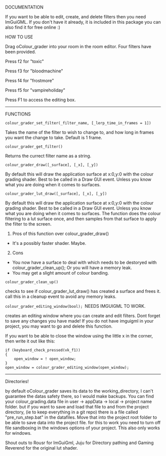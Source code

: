 DOCUMENTATION

 If you want to be able to edit, create, and delete filters then you need ImGuiGML. If you don't have it already, it is included in this package you can also find it for free online :)

 HOW TO USE

Drag oColour_grader into your room in the room editor.
Four filters have been provided. 

Press f2 for "toxic" 

Press f3 for "bloodmachine"

Press f4 for "frostmore"

Press f5 for "vampireholiday"

Press F1 to access the editing box.

*****

FUNCTIONS

```colour_grader_set_filter(_filter_name, [_lerp_time_in_frames = 1])```

Takes the name of the filter to wish to change to,
and how long in frames you want the change to take. Default is 1 frame.


```colour_grader_get_filter()```

Returns the currect filter name as a string.


```colour_grader_draw([_surface], [_x], [_y]) ```

By default this will draw the application surface at x:0,y:0 with the colour grading shader.
Best to be called in a Draw GUI event. Unless you know what you are doing when it comes to surfaces.



```colour_grader_lut_draw([_surface], [_x], [_y]) ```

By default this will draw the application surface at x:0,y:0 with the colour grading shader.
Best to be called in a Draw GUI event. Unless you know what you are doing when it comes to surfaces. 
The function does the colour filtering to a lut surface once, and then samples from that surface to apply the filter to the screen.
1. Pros of this function over colour_grader_draw()
- It's a possibly faster shader. Maybe.
2. Cons
- You now have a surface to deal with which needs to be destoryed with colour_grader_clean_up(); Or you will have a memory leak.
- You may get a slight amount of colour banding.



```colour_grader_clean_up()```

checks to see if colour_grader_lut_draw() has created a surface and frees it.
call this in a cleanup event to avoid any memory leaks.



```colour_grader_editing_window(bool); ```NEEDS IMGUIGML TO WORK.

creates an editing window where you can create and edit filters. 
Dont forget to save any changes you have made!
If you do not have imguigml in your project, you may want to go and delete this function.

If you want to be able to close the window using the little x in the corner, then write it out like this:
```
if (keyboard_check_pressed(vk_f1))
{
	open_window = ! open_window;
}
open_window = colour_grader_editing_window(open_window);
```

*****

 Directories!
 
 by default oColour_grader saves its data to the working_directory, I can't guarantee the datas safety there, so I would make backups. 
 You can find your colour_grading.data file in user -> appData -> local -> project name folder.
 but if you want to save and load that file to and from the project directory, (ie to keep everything in a git repo)
 there is a file called "pre_run_step.bat" in the datafiles. Move that into the project root folder to be able to save data into the project file.
 for this to work you need to turn off file sandboxing in the windows options of your project.
This also only works for windows.

 Shout outs to Rousr for ImGuiGml, Juju for Directory pathing and Gaming Reverend for the original lut shader.  

